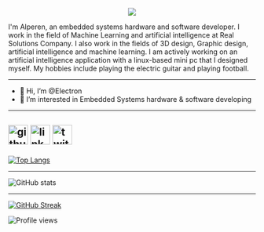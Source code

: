 <div align="center">
  
[<img src="RSlogo.png">](http://www.realsolutions.com.tr)
</div>

I'm Alperen, an embedded systems hardware and software developer. I work in the field of Machine Learning and artificial intelligence at Real Solutions Company. I also work in the fields of 3D design, Graphic design, artificial intelligence and machine learning. I am actively working on an artificial intelligence application with a linux-based mini pc that I designed myself. My hobbies include playing the electric guitar and playing football.

-------

- 👋 Hi, I’m @EIectron
- 👀 I’m interested in Embedded Systems hardware & software developing 

-------

[<img src='https://cdn.jsdelivr.net/npm/simple-icons@3.0.1/icons/github.svg' alt='github' height='40'>](https://github.com/EIectron)  [<img src='https://cdn.jsdelivr.net/npm/simple-icons@3.0.1/icons/linkedin.svg' alt='linkedin' height='40'>](https://www.linkedin.com/in/alperen-kolamu%C3%A7-257650111/)  [<img src='https://cdn.jsdelivr.net/npm/simple-icons@3.0.1/icons/twitter.svg' alt='twitter' height='40'>](https://twitter.com/kolamuck)
-------

[![Top Langs](https://github-readme-stats.vercel.app/api/top-langs/?username=EIectron)](https://github.com/anuraghazra/github-readme-stats)

-------

![GitHub stats](https://github-readme-stats.vercel.app/api?username=EIectron&show_icons=true&count_private=true)  

-------

[![GitHub Streak](http://github-readme-streak-stats.herokuapp.com?user=EIectron&date_format=M%20j%5B%2C%20Y%5D)](https://git.io/streak-stats) 

![Profile views](https://gpvc.arturio.dev/EIectron)

<!---
RSAlperen/RSAlperen is a ✨ special ✨ repository because its `README.md` (this file) appears on your GitHub profile.
You can click the Preview link to take a look at your changes.
--->
